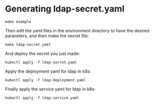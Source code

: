 # Generating ldap-secret.yaml

`make example`

Then edit the yaml files in the environment directory to have the desired paraneters, and then make the secret file:

`make ldap-secret.yaml`

And deploy the secret you just made:

`kubectl apply -f ldap-secret.yaml`

Apply the deployment yaml for ldap in k8s:

`kubectl apply -f ldap-deployment.yaml`

Finally apply the service yaml for ldap in k8s:

`kubectl apply -f ldap-service.yaml`
